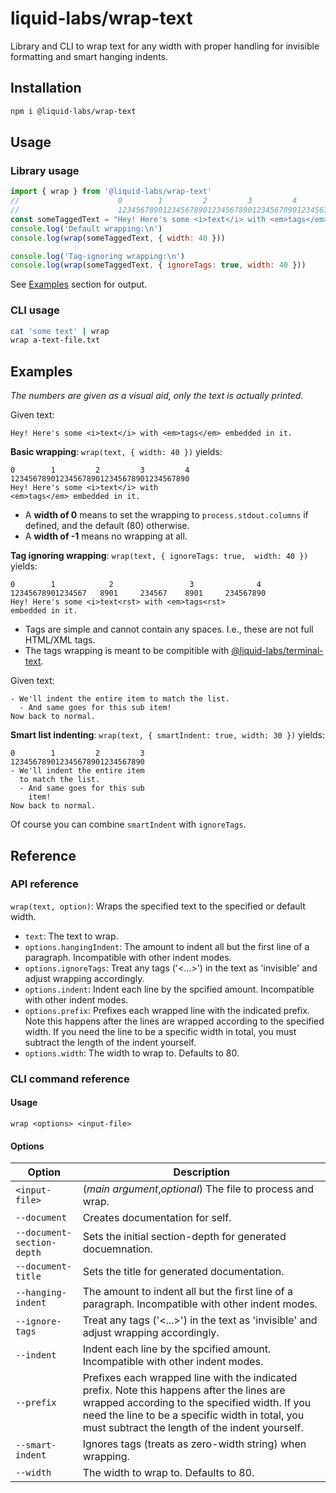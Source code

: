 # liquid-labs/wrap-text

Library and CLI to wrap text for any width with proper handling for invisible formatting and smart hanging indents.

## Installation

```bash
npm i @liquid-labs/wrap-text
```

## Usage

### Library usage

```javascript
import { wrap } from '@liquid-labs/wrap-text'
//                      0        1         2         3         4         5         6
//                      12345678901234567890123456789012345678901234567890123456789012
const someTaggedText = "Hey! Here's some <i>text</i> with <em>tags</em> embedded in it."
console.log('Default wrapping:\n')
console.log(wrap(someTaggedText, { width: 40 }))

console.log('Tag-ignoring wrapping:\n')
console.log(wrap(someTaggedText, { ignoreTags: true, width: 40 }))
```

See [Examples](#examples) section for output.

### CLI usage

```bash
cat 'some text' | wrap
wrap a-text-file.txt
```

## Examples

_The numbers are given as a visual aid, only the text is actually printed._

Given text:
```
Hey! Here's some <i>text</i> with <em>tags</em> embedded in it.
```

__Basic wrapping__: `wrap(text, { width: 40 })` yields:
```
0        1         2         3         4
1234567890123456789012345678901234567890
Hey! Here's some <i>text</i> with
<em>tags</em> embedded in it.
```

- A __width of 0__ means to set the wrapping to `process.stdout.columns` if defined, and the default (80) otherwise.
- A __width of -1__ means no wrapping at all.

__Tag ignoring wrapping__: `wrap(text, { ignoreTags: true,  width: 40 })` yields:
```
0        1            2                 3              4
12345678901234567   8901     234567    8901     234567890
Hey! Here's some <i>text<rst> with <em>tags<rst>
embedded in it.
```

- Tags are simple and cannot contain any spaces. I.e., these are not full HTML/XML tags.
- The tags wrapping is meant to be compitible with [@liquid-labs/terminal-text](https://github.com/liquid-labs/terminal-text).

Given text:
```
- We'll indent the entire item to match the list.
  - And same goes for this sub item!
Now back to normal.
```

__Smart list indenting__: `wrap(text, { smartIndent: true, width: 30 })` yields:
```
0        1         2         3
123456789012345678901234567890
- We'll indent the entire item
  to match the list.
  - And same goes for this sub 
    item!
Now back to normal.
```

Of course you can combine `smartIndent` with `ignoreTags`.

## Reference

### API reference

`wrap(text, option)`: Wraps the specified text to the specified or default width.
- `text`: The text to wrap.
- `options.hangingIndent`: The amount to indent all but the first line of a paragraph. Incompatible with other indent modes.
- `options.ignoreTags`: Treat any tags ('<...>') in the text as 'invisible' and adjust wrapping accordingly.
- `options.indent`: Indent each line by the spcified amount. Incompatible with other indent modes.
- `options.prefix`: Prefixes each wrapped line with the indicated prefix. Note this happens after the lines are wrapped according to the specified width. If you need the line to be a specific width in total, you must subtract the length of the indent yourself.
- `options.width`: The width to wrap to. Defaults to 80.

### CLI command reference

#### Usage

`wrap <options> <input-file>`

#### Options

|Option|Description|
|------|------|
|`<input-file>`|(_main argument_,_optional_) The file to process and wrap.|
|`--document`|Creates documentation for self.|
|`--document-section-depth`|Sets the initial section-depth for generated docuemnation.|
|`--document-title`|Sets the title for generated documentation.|
|`--hanging-indent`|The amount to indent all but the first line of a paragraph. Incompatible with other indent modes.|
|`--ignore-tags`|Treat any tags ('<...>') in the text as 'invisible' and adjust wrapping accordingly.|
|`--indent`|Indent each line by the spcified amount. Incompatible with other indent modes.|
|`--prefix`|Prefixes each wrapped line with the indicated prefix. Note this happens after the lines are wrapped according to the specified width. If you need the line to be a specific width in total, you must subtract the length of the indent yourself.|
|`--smart-indent`|Ignores tags (treats as zero-width string) when wrapping.|
|`--width`|The width to wrap to. Defaults to 80.|